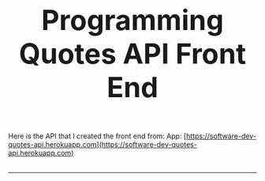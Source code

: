 # <p style="text-align: center; font-weight: bold; font-size: 2em;">Programming Quotes API Front End</p>


Here is the API that I created the front end from:
App: [https://software-dev-quotes-api.herokuapp.com](https://software-dev-quotes-api.herokuapp.com)
<br>
<br>



---

